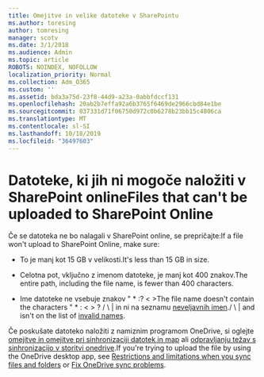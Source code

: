 ```yaml
---
title: Omejitve in velike datoteke v SharePointu
ms.author: toresing
author: tomresing
manager: scotv
ms.date: 3/1/2018
ms.audience: Admin
ms.topic: article
ROBOTS: NOINDEX, NOFOLLOW
localization_priority: Normal
ms.collection: Adm_O365
ms.custom: ''
ms.assetid: bda3a75d-23f8-44d9-a23a-0abbfdccf131
ms.openlocfilehash: 20ab2b7effa92a6b3765f6469de2966cbd84e1be
ms.sourcegitcommit: 037331d71f06750d972c0b6278b23bb15c4806ca
ms.translationtype: MT
ms.contentlocale: sl-SI
ms.lasthandoff: 10/18/2019
ms.locfileid: "36497603"
---
```

# <a name="files-that-cant-be-uploaded-to-sharepoint-online"></a><span data-ttu-id="a939c-102">Datoteke, ki jih ni mogoče naložiti v SharePoint online</span><span class="sxs-lookup"><span data-stu-id="a939c-102">Files that can't be uploaded to SharePoint Online</span></span>

<span data-ttu-id="a939c-103">Če se datoteka ne bo nalagali v SharePoint online, se prepričajte:</span><span class="sxs-lookup"><span data-stu-id="a939c-103">If a file won't upload to SharePoint Online, make sure:</span></span>
  
- <span data-ttu-id="a939c-104">To je manj kot 15 GB v velikosti.</span><span class="sxs-lookup"><span data-stu-id="a939c-104">It's less than 15 GB in size.</span></span>
    
- <span data-ttu-id="a939c-105">Celotna pot, vključno z imenom datoteke, je manj kot 400 znakov.</span><span class="sxs-lookup"><span data-stu-id="a939c-105">The entire path, including the file name, is fewer than 400 characters.</span></span>
    
- <span data-ttu-id="a939c-106">Ime datoteke ne vsebuje znakov " \* :? \< \></span><span class="sxs-lookup"><span data-stu-id="a939c-106">The file name doesn't contain the characters " \* : \< \> ?</span></span> <span data-ttu-id="a939c-107">/ \ | in ni na seznamu [neveljavnih imen](https://go.microsoft.com/fwlink/?linkid=866430).</span><span class="sxs-lookup"><span data-stu-id="a939c-107">/ \ | and isn't on the list of [invalid names](https://go.microsoft.com/fwlink/?linkid=866430).</span></span>
    
<span data-ttu-id="a939c-108">Če poskušate datoteko naložiti z namiznim programom OneDrive, si oglejte [omejitve in omejitve pri sinhronizaciji datotek in map](http://go.microsoft.com/fwlink/p/?LinkID=717734) ali [odpravljanju težav s sinhronizacijo v storitvi onedrive](https://go.microsoft.com/fwlink/?linkid=866431).</span><span class="sxs-lookup"><span data-stu-id="a939c-108">If you're trying to upload the file by using the OneDrive desktop app, see [Restrictions and limitations when you sync files and folders](http://go.microsoft.com/fwlink/p/?LinkID=717734) or [Fix OneDrive sync problems](https://go.microsoft.com/fwlink/?linkid=866431).</span></span>
  

